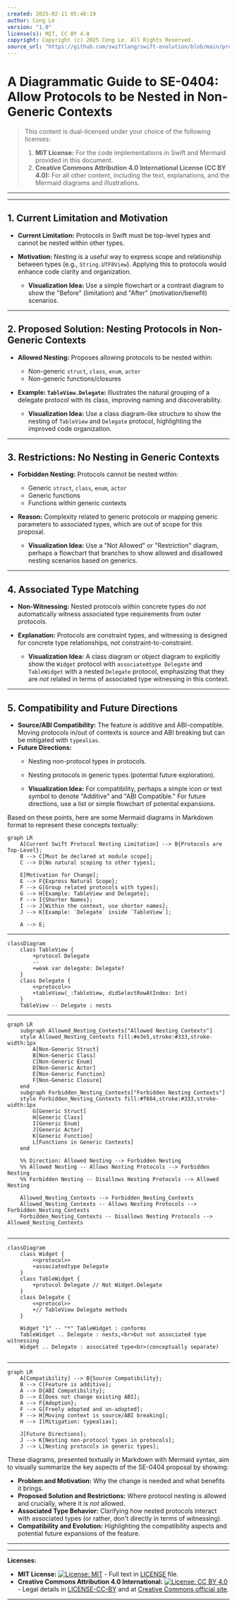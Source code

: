 ```yaml
---
created: 2025-02-11 05:48:19
author: Cong Le
version: "1.0"
license(s): MIT, CC BY 4.0
copyright: Copyright (c) 2025 Cong Le. All Rights Reserved.
source_url: "https://github.com/swiftlang/swift-evolution/blob/main/proposals/0404-nested-protocols.md"
---
```




# A Diagrammatic Guide to SE-0404: Allow Protocols to be Nested in Non-Generic Contexts
> This content is dual-licensed under your choice of the following licenses:
> 1.  **MIT License:** For the code implementations in Swift and Mermaid provided in this document.
> 2.  **Creative Commons Attribution 4.0 International License (CC BY 4.0):** For all other content, including the text, explanations, and the Mermaid diagrams and illustrations.

---


---


## 1. Current Limitation and Motivation

*   **Current Limitation:** Protocols in Swift must be top-level types and cannot be nested within other types.
*   **Motivation:** Nesting is a useful way to express scope and relationship between types (e.g., `String.UTF8View`). Applying this to protocols would enhance code clarity and organization.

    *   **Visualization Idea:** Use a simple flowchart or a contrast diagram to show the "Before" (limitation) and "After" (motivation/benefit) scenarios.

---


## 2. Proposed Solution: Nesting Protocols in Non-Generic Contexts

*   **Allowed Nesting:**  Proposes allowing protocols to be nested within:
    *   Non-generic `struct`, `class`, `enum`, `actor`
    *   Non-generic functions/closures
*   **Example: `TableView.Delegate`:**  Illustrates the natural grouping of a delegate protocol with its class, improving naming and discoverability.

    *   **Visualization Idea:** Use a class diagram-like structure to show the nesting of `TableView` and `Delegate` protocol, highlighting the improved code organization.

---

## 3. Restrictions: No Nesting in Generic Contexts

*   **Forbidden Nesting:** Protocols cannot be nested within:
    *   Generic `struct`, `class`, `enum`, `actor`
    *   Generic functions
    *   Functions within generic contexts
*   **Reason:** Complexity related to generic protocols or mapping generic parameters to associated types, which are out of scope for this proposal.

    *   **Visualization Idea:** Use a "Not Allowed" or "Restriction" diagram, perhaps a flowchart that branches to show allowed and disallowed nesting scenarios based on generics.

---


## 4. Associated Type Matching

*   **Non-Witnessing:** Nested protocols within concrete types do *not* automatically witness associated type requirements from outer protocols.
*   **Explanation:** Protocols are constraint types, and witnessing is designed for concrete type relationships, not constraint-to-constraint.

    *   **Visualization Idea:** A class diagram or object diagram to explicitly show the `Widget` protocol with `associatedtype Delegate` and `TableWidget` with a nested `Delegate` protocol, emphasizing that they are *not* related in terms of associated type witnessing in this context.

---

## 5. Compatibility and Future Directions

*   **Source/ABI Compatibility:** The feature is additive and ABI-compatible. Moving protocols in/out of contexts is source and ABI breaking but can be mitigated with `typealias`.
*   **Future Directions:**
    *   Nesting non-protocol types in protocols.
    *   Nesting protocols in generic types (potential future exploration).

    *   **Visualization Idea:** For compatibility, perhaps a simple icon or text symbol to denote "Additive" and "ABI Compatible." For future directions, use a list or simple flowchart of potential expansions.


Based on these points, here are some Mermaid diagrams in Markdown format to represent these concepts textually:

```mermaid
graph LR
    A[Current Swift Protocol Nesting Limitation] --> B{Protocols are Top-Level};
    B --> C[Must be declared at module scope];
    C --> D[No natural scoping to other types];

    E[Motivation for Change];
    E --> F{Express Natural Scope};
    F --> G[Group related protocols with types];
    G --> H[Example: TableView and Delegate];
    F --> I{Shorter Names};
    I --> J[Within the context, use shorter names];
    J --> K[Example: `Delegate` inside `TableView`];

    A --> E;
```


----


```mermaid
classDiagram
    class TableView {
        +protocol Delegate
        --
        +weak var delegate: Delegate?
    }
    class Delegate {
        <<protocol>>
        +tableView(_:TableView, didSelectRowAtIndex: Int)
    }
    TableView -- Delegate : nests
```

---


```mermaid
graph LR
    subgraph Allowed_Nesting_Contexts["Allowed Nesting Contexts"]
    style Allowed_Nesting_Contexts fill:#e3e5,stroke:#333,stroke-width:1px
        A[Non-Generic Struct]
        B[Non-Generic Class]
        C[Non-Generic Enum]
        D[Non-Generic Actor]
        E[Non-Generic Function]
        F[Non-Generic Closure]
    end
    subgraph Forbidden_Nesting_Contexts["Forbidden Nesting Contexts"]
    style Forbidden_Nesting_Contexts fill:#f664,stroke:#333,stroke-width:1px
        G[Generic Struct]
        H[Generic Class]
        I[Generic Enum]
        J[Generic Actor]
        K[Generic Function]
        L[Functions in Generic Contexts]
    end
    
    %% Direction: Allowed Nesting --> Forbidden Nesting
    %% Allowed Nesting -- Allows Nesting Protocols --> Forbidden Nesting
    %% Forbidden Nesting -- Disallows Nesting Protocols --> Allowed Nesting
    
    Allowed_Nesting_Contexts --> Forbidden_Nesting_Contexts
    Allowed_Nesting_Contexts -- Allows Nesting Protocols --> Forbidden_Nesting_Contexts
    Forbidden_Nesting_Contexts -- Disallows Nesting Protocols --> Allowed_Nesting_Contexts
    
```

---

```mermaid
classDiagram
    class Widget {
        <<protocol>>
        +associatedtype Delegate
    }
    class TableWidget {
        +protocol Delegate // Not Widget.Delegate
    }
    class Delegate {
        <<protocol>>
        +// TableView Delegate methods
    }

    Widget "1" -- "*" TableWidget : conforms
    TableWidget .. Delegate : nests,<br>but not associated type witnessing
    Widget .. Delegate : associated type<br>(conceptually separate)
    
```


---


```mermaid
graph LR
    A[Compatibility] --> B{Source Compatibility};
    B --> C[Feature is additive];
    A --> D{ABI Compatibility};
    D --> E[Does not change existing ABI];
    A --> F{Adoption};
    F --> G[Freely adopted and un-adopted];
    F --> H[Moving context is source/ABI breaking];
    H --> I[Mitigation: typealias];

    J[Future Directions];
    J --> K[Nesting non-protocol types in protocols];
    J --> L[Nesting protocols in generic types];
```



These diagrams, presented textually in Markdown with Mermaid syntax, aim to visually summarize the key aspects of the SE-0404 proposal by showing:

*   **Problem and Motivation:** Why the change is needed and what benefits it brings.
*   **Proposed Solution and Restrictions:** Where protocol nesting is allowed and crucially, where it is *not* allowed.
*   **Associated Type Behavior:**  Clarifying how nested protocols interact with associated types (or rather, don't directly in terms of witnessing).
*   **Compatibility and Evolution:**  Highlighting the compatibility aspects and potential future expansions of the feature.

---





---
**Licenses:**

- **MIT License:**  [![License: MIT](https://img.shields.io/badge/License-MIT-yellow.svg)](LICENSE) - Full text in [LICENSE](LICENSE) file.
- **Creative Commons Attribution 4.0 International:** [![License: CC BY 4.0](https://licensebuttons.net/l/by/4.0/88x31.png)](LICENSE-CC-BY) - Legal details in [LICENSE-CC-BY](LICENSE-CC-BY) and at [Creative Commons official site](http://creativecommons.org/licenses/by/4.0/).

---
